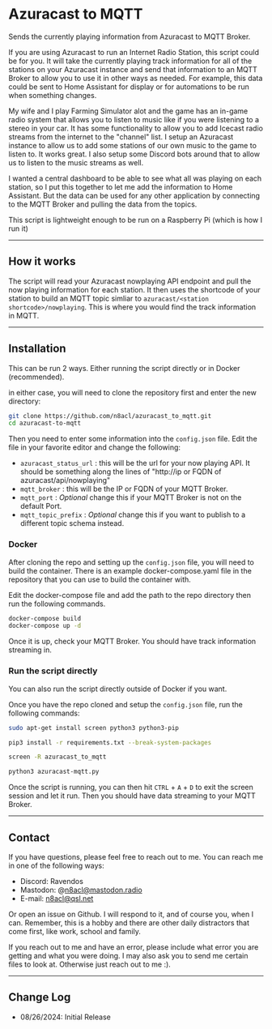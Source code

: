 # Azuracast to MQTT

Sends the currently playing information from Azuracast to MQTT Broker.

If you are using Azuracast to run an Internet Radio Station, this script could be for you. It will take the currently playing track information for all of the stations on your Azuracast instance and send that information to an MQTT Broker to allow you to use it in other ways as needed. For example, this data could be sent to Home Assistant for display or for automations to be run when something changes.

My wife and I play Farming Simulator alot and the game has an in-game radio system that allows you to listen to music like if you were listening to a stereo in your car. It has some functionality to allow you to add Icecast radio streams from the internet to the "channel" list. I setup an Azuracast instance to allow us to add some stations of our own music to the game to listen to. It works great. I also setup some Discord bots around that to allow us to listen to the music streams as well.

I wanted a central dashboard to be able to see what all was playing on each station, so I put this together to let me add the information to Home Assistant. But the data can be used for any other application by connecting to the MQTT Broker and pulling the data from the topics.

This script is lightweight enough to be run on a Raspberry Pi (which is how I run it)

---

## How it works

The script will read your Azuracast nowplaying API endpoint and pull the now playing information for each station. It then uses the shortcode of your station to build an MQTT topic simliar to `azuracast/<station shortcode>/nowplaying`. This is where you would find the track information in MQTT.

---

## Installation

This can be run 2 ways. Either running the script directly or in Docker (recommended).

in either case, you will need to clone the repository first and enter the new directory:

```bash
git clone https://github.com/n8acl/azuracast_to_mqtt.git
cd azuracast-to-mqtt
```

Then you need to enter some information into the `config.json` file. Edit the file in your favorite editor and change the following:

- `azuracast_status_url` : this will be the url for your now playing API. It should be something along the lines of "http://ip or FQDN of azuracast/api/nowplaying"
- `mqtt_broker` : this will be the IP or FQDN of your MQTT Broker.
- `mqtt_port` : _Optional_ change this if your MQTT Broker is not on the default Port.
- `mqtt_topic_prefix` : _Optional_ change this if you want to publish to a different topic schema instead.

### Docker

After cloning the repo and setting up the `config.json` file, you will need to build the container. There is an example docker-compose.yaml file in the repository that you can use to build the container with.

Edit the docker-compose file and add the path to the repo directory then run the following commands.

```bash
docker-compose build
docker-compose up -d
```

Once it is up, check your MQTT Broker. You should have track information streaming in.

### Run the script directly

You can also run the script directly outside of Docker if you want.

Once you have the repo cloned and setup the `config.json` file, run the following commands:

```bash
sudo apt-get install screen python3 python3-pip

pip3 install -r requirements.txt --break-system-packages

screen -R azuracast_to_mqtt

python3 azuracast-mqtt.py
```

Once the script is running, you can then hit `CTRL` + `A` + `D` to exit the screen session and let it run. Then you should have data streaming to your MQTT Broker.

---

## Contact

If you have questions, please feel free to reach out to me. You can reach me in one of the following ways:

- Discord: Ravendos
- Mastodon: @n8acl@mastodon.radio
- E-mail: n8acl@qsl.net

Or open an issue on Github. I will respond to it, and of course you, when I can. Remember, this is a hobby and there are other daily distractors that come first, like work, school and family.

If you reach out to me and have an error, please include what error you are getting and what you were doing. I may also ask you to send me certain files to look at. Otherwise just reach out to me :).

---

## Change Log

- 08/26/2024: Initial Release
